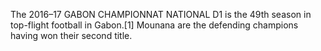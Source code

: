 The 2016–17 GABON CHAMPIONNAT NATIONAL D1 is the 49th season in top-flight football in Gabon.[1] Mounana are the defending champions having won their second title.
